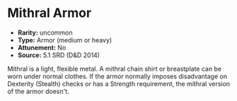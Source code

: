 
# Mithral Armor

* **Rarity:** uncommon
* **Type:** Armor (medium or heavy)
* **Attunement:** No
* **Source:** 5.1 SRD (D&D 2014)


Mithral is a light, flexible metal. A mithral chain shirt or breastplate can be worn under normal clothes. If the armor normally imposes disadvantage on Dexterity (Stealth) checks or has a Strength requirement, the mithral version of the armor doesn't.
